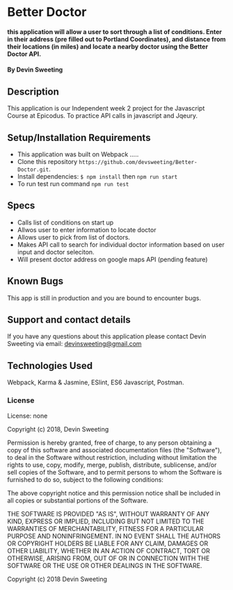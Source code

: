 # Better Doctor

#### this application will allow a user to sort through a list of conditions. Enter in their  address (pre filled out to Portland Coordinates), and distance from their locations (in miles) and locate a nearby doctor using the Better Doctor API.

#### By Devin Sweeting

## Description

This application is our Independent week 2 project for the Javascript Course at Epicodus. To practice API calls in javascript and Jqeury.

## Setup/Installation Requirements

* This application was built on Webpack .....
* Clone this repository `https://github.com/devsweeting/Better-Doctor.git`.
* Install dependencies: `$ npm install` then `npm run start`
* To run test run command   `npm run test`


## Specs

* Calls list of conditions on start up
* Allwos user to enter information to locate doctor
* Allows user to pick from list of doctors.
* Makes API call to search for individual doctor information based on user input and doctor seleciton.
* Will present doctor address on google maps API (pending feature)


## Known Bugs

This app is still in production and you are bound to encounter bugs.

## Support and contact details

If you have any questions about this application please contact Devin Sweeting via email: devinsweeting@gmail.com

## Technologies Used

Webpack, Karma & Jasmine, ESlint, ES6 Javascript, Postman.

### License

License: none

Copyright (c) 2018, Devin Sweeting

Permission is hereby granted, free of charge, to any person obtaining a copy of this software and associated documentation files (the "Software"), to deal in the Software without restriction, including without limitation the rights to use, copy, modify, merge, publish, distribute, sublicense, and/or sell copies of the Software, and to permit persons to whom the Software is furnished to do so, subject to the following conditions:

The above copyright notice and this permission notice shall be included in all copies or substantial portions of the Software.

THE SOFTWARE IS PROVIDED "AS IS", WITHOUT WARRANTY OF ANY KIND, EXPRESS OR IMPLIED, INCLUDING BUT NOT LIMITED TO THE WARRANTIES OF MERCHANTABILITY, FITNESS FOR A PARTICULAR PURPOSE AND NONINFRINGEMENT. IN NO EVENT SHALL THE AUTHORS OR COPYRIGHT HOLDERS BE LIABLE FOR ANY CLAIM, DAMAGES OR OTHER LIABILITY, WHETHER IN AN ACTION OF CONTRACT, TORT OR OTHERWISE, ARISING FROM, OUT OF OR IN CONNECTION WITH THE SOFTWARE OR THE USE OR OTHER DEALINGS IN THE SOFTWARE.

Copyright (c) 2018 Devin Sweeting
